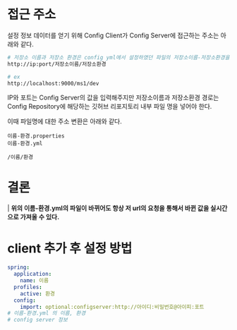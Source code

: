 # 접근 주소
설정 정보 데이터를 얻기 위해 Config Client가 Config Server에 접근하는 주소는 아래와 같다.

```bash
# 저장소 이름과 저장소 환경은 config yml에서 설정하였던 파일의 저장소이름-저장소환경을 가져옴
http://ip:port/저장소이름/저장소환경

# ex 
http://localhost:9000/ms1/dev
```

IP와 포트는 Config Server의 값을 입력해주지만 저장소이름과 저장소환경 경로는 Config Repository에 해당하는 깃허브 리포지토리 내부 파일 명을 넣어야 한다.

이때 파일명에 대한 주소 변환은 아래와 같다.

```PLAINTEXT
이름-환경.properties
이름-환경.yml

/이름/환경
```

# 결론
| **위의 이름-환경.yml의 파일이 바뀌어도 항상 저 url의 요청을 통해서 바뀐 값을 실시간으로 가져올 수 있다.**

# client 추가 후 설정 방법
```yml
spring:
  application:
    name: 이름
  profiles:
    active: 환경
  config:
    import: optional:configserver:http://아이디:비밀번호@아이피:포트
# 이름-환경.yml 의 이름, 환경
# config server 정보
```
